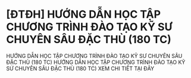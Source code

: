# [ĐTĐH] HƯỚNG DẪN HỌC TẬP CHƯƠNG TRÌNH ĐÀO TẠO KỸ SƯ CHUYÊN SÂU ĐẶC THÙ (180 TC)

HƯỚNG DẪN HỌC TẬP CHƯƠNG TRÌNH ĐÀO TẠO KỸ SƯ CHUYÊN SÂU ĐẶC THÙ (180 TC)
        HƯỚNG DẪN HỌC TẬP CHƯƠNG TRÌNH ĐÀO TẠO KỸ SƯ CHUYÊN SÂU ĐẶC THÙ (180 TC) XEM CHI TIẾT TẠI ĐÂY